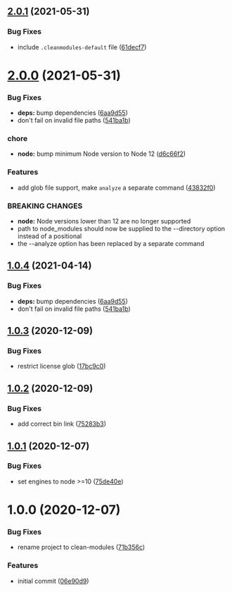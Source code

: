 ## [2.0.1](https://github.com/duniul/clean-modules/compare/v2.0.0...v2.0.1) (2021-05-31)


### Bug Fixes

* include `.cleanmodules-default` file ([61decf7](https://github.com/duniul/clean-modules/commit/61decf7fd9b635f35daba10a58e7464c4db26b4a))

# [2.0.0](https://github.com/duniul/clean-modules/compare/v1.0.3...v2.0.0) (2021-05-31)


### Bug Fixes

* **deps:** bump dependencies ([6aa9d55](https://github.com/duniul/clean-modules/commit/6aa9d556fe0fa42b70966c6e7788442dae7a3426))
* don't fail on invalid file paths ([541ba1b](https://github.com/duniul/clean-modules/commit/541ba1b3ca033b90df414fdcf6cea5f655daf3ae))


### chore

* **node:** bump minimum Node version to Node 12 ([d6c66f2](https://github.com/duniul/clean-modules/commit/d6c66f2ab75ec03a573b848c396d74316fc085d6))


### Features

* add glob file support, make `analyze` a separate command ([43832f0](https://github.com/duniul/clean-modules/commit/43832f08582ef55f33c7ee481c949a267a8f8a1d))


### BREAKING CHANGES

* **node:** Node versions lower than 12 are no longer supported
* path to node_modules should now be supplied to the --directory option instead of a positional
* the --analyze option has been replaced by a separate command

## [1.0.4](https://github.com/duniul/clean-modules/compare/v1.0.3...v1.0.4) (2021-04-14)


### Bug Fixes

* **deps:** bump dependencies ([6aa9d55](https://github.com/duniul/clean-modules/commit/6aa9d556fe0fa42b70966c6e7788442dae7a3426))
* don't fail on invalid file paths ([541ba1b](https://github.com/duniul/clean-modules/commit/541ba1b3ca033b90df414fdcf6cea5f655daf3ae))

## [1.0.3](https://github.com/duniul/clean-modules/compare/v1.0.2...v1.0.3) (2020-12-09)


### Bug Fixes

* restrict license glob ([17bc9c0](https://github.com/duniul/clean-modules/commit/17bc9c029f8197a7cb4514fd11eef32023855243))

## [1.0.2](https://github.com/duniul/clean-modules/compare/v1.0.1...v1.0.2) (2020-12-09)


### Bug Fixes

* add correct bin link ([75283b3](https://github.com/duniul/clean-modules/commit/75283b3b0e5a42597e90209f60f85e83fc7429d7))

## [1.0.1](https://github.com/duniul/clean-modules/compare/v1.0.0...v1.0.1) (2020-12-07)


### Bug Fixes

* set engines to node >=10 ([75de40e](https://github.com/duniul/clean-modules/commit/75de40eca44847cefb269b2b36ce2f36b27a93ca))

# 1.0.0 (2020-12-07)


### Bug Fixes

* rename project to clean-modules ([71b356c](https://github.com/duniul/clean-modules/commit/71b356cda4f5587e5db526bcd7a82c9e575f2b4f))


### Features

* initial commit ([06e90d9](https://github.com/duniul/clean-modules/commit/06e90d944633dea3854b0a3f2571c0ebac874ad0))
